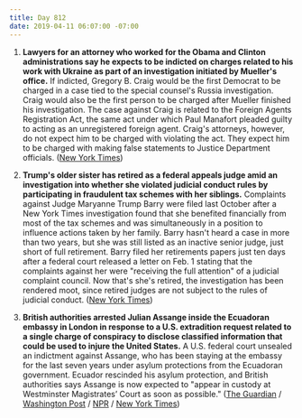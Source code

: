 ```yaml
---
title: Day 812
date: 2019-04-11 06:07:00 -07:00
---
```


1. **Lawyers for an attorney who worked for the Obama and Clinton administrations say he expects to be indicted on charges related to his work with Ukraine as part of an investigation initiated by Mueller's office.** If indicted, Gregory B. Craig would be the first Democrat to be charged in a case tied to the special counsel's Russia investigation. Craig would also be the first person to be charged after Mueller finished his investigation. The case against Craig is related to the Foreign Agents Registration Act, the same act under which Paul Manafort pleaded guilty to acting as an unregistered foreign agent. Craig's attorneys, however, do not expect him to be charged with violating the act. They expect him to be charged with making false statements to Justice Department officials. ([New York Times](https://www.nytimes.com/2019/04/10/us/politics/ex-obama-counsel-expects-to-be-charged-soon-in-mueller-related-case.html))

2. **Trump's older sister has retired as a federal appeals judge amid an investigation into whether she violated judicial conduct rules by participating in fraudulent tax schemes with her siblings.** Complaints against Judge Maryanne Trump Barry were filed last October after a New York Times investigation found that she benefited financially from most of the tax schemes and was simultaneously in a position to influence actions taken by her family. Barry hasn't heard a case in more than two years, but she was still listed as an inactive senior judge, just short of full retirement. Barry filed her retirements papers just ten days after a federal court released a letter on Feb. 1 stating that the complaints against her were "receiving the full attention" of a judicial complaint council. Now that's she's retired, the investigation has been rendered moot, since retired judges are not subject to the rules of judicial conduct. ([New York Times](https://www.nytimes.com/2019/04/10/us/maryanne-trump-barry-misconduct-inquiry.html))

3. **British authorities arrested Julian Assange inside the Ecuadoran embassy in London in response to a U.S. extradition request related to a single charge of conspiracy to disclose classified information that could be used to injure the United States.** A U.S. federal court unsealed an indictment against Assange, who has been staying at the embassy for the last seven years under asylum protections from the Ecuadoran government. Ecuador rescinded his asylum protection, and British authorities says Assange is now expected to "appear in custody at Westminster Magistrates’ Court as soon as possible." ([The Guardian](https://www.theguardian.com/uk-news/2019/apr/11/julian-assange-arrested-at-ecuadorian-embassy-wikileaks) / [Washington Post](https://www.washingtonpost.com/world/europe/wikileakss-julian-assange-evicted-from-ecuador-embassy-in-london/2019/04/11/1bd87b58-8f5f-11e8-ae59-01880eac5f1d_story.html?noredirect=on) / [NPR](https://www.npr.org/2019/04/11/712128612/julian-assange-arrested-in-london) / [New York Times](https://www.nytimes.com/2019/04/11/world/europe/julian-assange-wikileaks-ecuador-embassy.html))